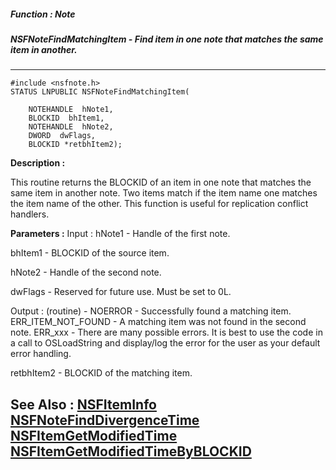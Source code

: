 ##### Function : Note
##### NSFNoteFindMatchingItem - Find item in one note that matches the same item in another.
---
```
#include <nsfnote.h>
STATUS LNPUBLIC NSFNoteFindMatchingItem(

	NOTEHANDLE  hNote1,
	BLOCKID  bhItem1,
	NOTEHANDLE  hNote2,
	DWORD  dwFlags,
	BLOCKID *retbhItem2);
```
**Description :**

This routine returns the BLOCKID of an item in one note that matches the same 
item in another note.  Two items match if the item name one matches the item 
name of the other.  This function is useful for replication conflict handlers.

**Parameters :**
Input :
hNote1  -  Handle of the first note.

bhItem1  -  BLOCKID of the source item.

hNote2  -  Handle of the second note.

dwFlags  -  Reserved for future use.  Must be set to 0L.

Output :
(routine)  -  NOERROR - Successfully found a matching item.
ERR_ITEM_NOT_FOUND - A matching item was not found in the second note.
ERR_xxx - There are many possible errors. It is best to use the code in a call to OSLoadString and display/log the error for the user as your default error handling.


retbhItem2  -  BLOCKID of the matching item.


**See Also :**
[NSFItemInfo](/reference/Func/NSFItemInfo)
[NSFNoteFindDivergenceTime](/reference/Func/NSFNoteFindDivergenceTime)
[NSFItemGetModifiedTime](/reference/Func/NSFItemGetModifiedTime)
[NSFItemGetModifiedTimeByBLOCKID](/reference/Func/NSFItemGetModifiedTimeByBLOCKID)
---
